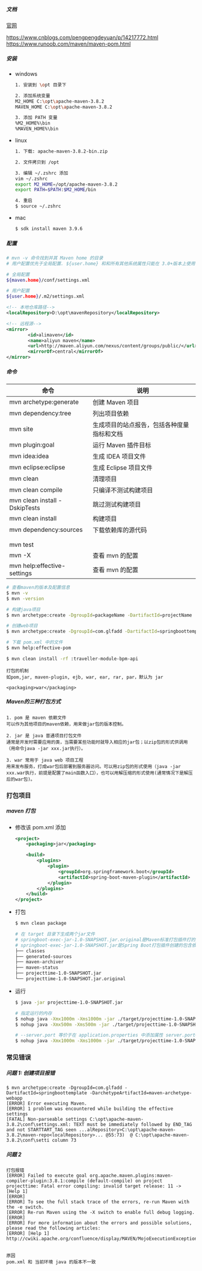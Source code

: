 ##### 文档

[官网](https://maven.apache.org/download.cgi)

https://www.cnblogs.com/pengpengdeyuan/p/14217772.html
https://www.runoob.com/maven/maven-pom.html

##### 安装

- windows

  ```bash
  1. 安装到 \opt 目录下
  
  2. 添加系统变量
  M2_HOME C:\opt\apache-maven-3.8.2
  MAVEN_HOME C:\opt\apache-maven-3.8.2
  
  3. 添加 PATH 变量
  %M2_HOME%\bin
  %MAVEN_HOME%\bin
  ```

- linux

  ```bash
  1. 下载: apache-maven-3.8.2-bin.zip
  
  2. 文件拷贝到 /opt 
  
  3. 编辑 ~/.zshrc 添加
  vim ~/.zshrc
  export M2_HOME=/opt/apache-maven-3.8.2
  export PATH=$PATH:$M2_HOME/bin
  
  4. 重启
  $ source ~/.zshrc
  ```

- mac

  ```bash
  $ sdk install maven 3.9.6
  ```

##### 配置

```bash
# mvn -v 命令找到并其 Maven home 的目录
# 用户配置优先于全局配置. ${user.home} 和和所有其他系统属性只能在 3.0+版本上使用

# 全局配置
${maven.home}/conf/settings.xml

# 用户配置
${user.home}/.m2/settings.xml
```

```xml
<!-- 本地仓库路径-->
<localRepository>D:\opt\mavenRepository</localRepository>

<!-- 远程源-->
<mirror>  
		<id>alimaven</id>  
		<name>aliyun maven</name>  
		<url>http://maven.aliyun.com/nexus/content/groups/public/</url>
		<mirrorOf>central</mirrorOf>          
</mirror>
```

##### 命令

| 命令                          | 说明                                       |
| ----------------------------- | ------------------------------------------ |
| mvn archetype:generate        | 创建 Maven 项目                            |
| mvn dependency:tree           | 列出项目依赖                               |
| mvn site                      | 生成项目的站点报告，包括各种度量指标和文档 |
| mvn plugin:goal               | 运行 Maven 插件目标                        |
| mvn idea:idea                 | 生成 IDEA 项目文件                         |
| mvn eclipse:eclipse           | 生成 Eclipse 项目文件                      |
| mvn clean                     | 清理项目                                   |
| mvn clean compile             | 只编译不测试构建项目                       |
| mvn clean install -DskipTests | 跳过测试构建项目                           |
| mvn clean install             | 构建项目                                   |
| mvn dependency:sources        | 下载依赖库的源代码                         |
|                               |                                            |
|                               |                                            |
| mvn test                      |                                            |
| mvn -X                        | 查看 mvn 的配置                            |
| mvn help:effective-settings   | 查看 mvn 的配置                            |

```bash
# 查看maven的版本及配置信息
$ mvn -v
$ mvn -version  

# 构建java项目
$ mvn archetype:create -DgroupId=packageName -DartifactId=projectName

# 创建web项目
$ mvn archetype:create -DgroupId=com.glfadd -DartifactId=springboottemplate -DarchetypeArtifactId=maven-archetype-webapp

# 下载 pom.xml 中的文件
$ mvn help:effective-pom

```



```bash
$ mvn clean install -rf :traveller-module-bpm-api
```

```
打包的机制
如pom,jar, maven-plugin, ejb, war, ear, rar, par，默认为 jar

<packaging>war</packaging>
```

##### Maven的三种打包方式

```
1. pom 是 maven 依赖文件
可以作为其他项目的maven依赖，用来做jar包的版本控制。

2. jar 是 java 普通项目打包文件
通常是开发时需要应用的类，当需要某些功能时就导入相应的jar包；以zip包的形式供调用（用命令java -jar xxx.jar执行）。

3. war 常用于 java web 项目工程
用来发布服务，打成war包后部署到服务器访问。可以用zip包的形式使用（java -jar xxx.war执行，前提是配置了main函数入口），也可以用解压缩的形式使用(通常情况下是解压后的war包)。
```

### 打包项目

##### maven 打包

- 修改该 pom.xml 添加

  ```xml
  <project>
      <packaging>jar</packaging>
  
      <build>
          <plugins>
              <plugin>
                  <groupId>org.springframework.boot</groupId>
                  <artifactId>spring-boot-maven-plugin</artifactId>
              </plugin>
          </plugins>
      </build>
  </project>
  
  ```

- 打包

  ```bash
  $ mvn clean package
  
  # 在 target 目录下生成两个jar文件
  # springboot-exec-jar-1.0-SNAPSHOT.jar.original是Maven标准打包插件打的jar包，它只包含我们自己的Class，不包含依赖
  # springboot-exec-jar-1.0-SNAPSHOT.jar是Spring Boot打包插件创建的包含依赖的jar，可以直接运行
  ├── classes
  ├── generated-sources
  ├── maven-archiver
  ├── maven-status
  ├── projecttime-1.0-SNAPSHOT.jar
  └── projecttime-1.0-SNAPSHOT.jar.original
  ```

- 运行

  ```bash
  $ java -jar projecttime-1.0-SNAPSHOT.jar
  
  # 指定运行的内存
  $ nohup java -Xmx1000m -Xms1000m -jar ./target/projecttime-1.0-SNAPSHOT.jar > /dev/null 2>&1 &
  $ nohup java -Xmx500m -Xms500m -jar ./target/projecttime-1.0-SNAPSHOT.jar > /dev/null 2>&1 &
  
  # --server.port 等价于在 application.properties 中添加属性 server.port=8888
  $ nohup java -Xmx1000m -Xms1000m -jar ./target/projecttime-1.0-SNAPSHOT.jar --server.port=11309 > /dev/null 2>&1 &
  ```







### 常见错误

##### 问题 1: 创建项目报错

```
$ mvn archetype:create -DgroupId=com.glfadd -DartifactId=springboottemplate -DarchetypeArtifactId=maven-archetype-webapp
[ERROR] Error executing Maven.
[ERROR] 1 problem was encountered while building the effective settings
[FATAL] Non-parseable settings C:\opt\apache-maven-3.8.2\conf\settings.xml: TEXT must be immediately followed by END_TAG and not STARTTART_TAG seen ...alRepository>C:\opt\apache-maven-3.8.2\maven-repo<localRepository>... @55:73)  @ C:\opt\apache-maven-3.8.2\conf\setti column 73
```

##### 问题 2

```
打包报错
[ERROR] Failed to execute goal org.apache.maven.plugins:maven-compiler-plugin:3.8.1:compile (default-compile) on project projecttime: Fatal error compiling: invalid target release: 11 -> [Help 1]
[ERROR] 
[ERROR] To see the full stack trace of the errors, re-run Maven with the -e switch.
[ERROR] Re-run Maven using the -X switch to enable full debug logging.
[ERROR] 
[ERROR] For more information about the errors and possible solutions, please read the following articles:
[ERROR] [Help 1] http://cwiki.apache.org/confluence/display/MAVEN/MojoExecutionException


原因
pom.xml 和 当前环境 java 的版本不一致
```









